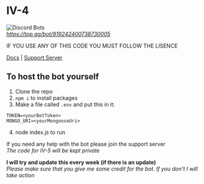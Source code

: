# IV-4

![Discord Bots](https://top.gg/api/widget/919242400738730005.svg)\
*https://top.gg/bot/919242400738730005*

IF YOU USE ANY OF THIS CODE YOU MUST FOLLOW THE LISENCE

[Docs](https://thatbadname.gitbook.io/iv-5-docs/) | [Support Server](https://discord.gg/ArpuxMEa55)

## To host the bot yourself
1) Clone the repo
2) `npm i` to install packages
3) Make a file called `.env` and put this in it:
```
TOKEN=<yourBotToken>
MONGO_URI=<yourMongooseUri>
```
4) node index.js to run

If you need any help with the bot please join the support server\
*The code for IV-5 will be kept private*

**I will try and update this every week (if there is an update)**\
*Please make sure that you give me some credit for the bot. If you don't I will take action*
